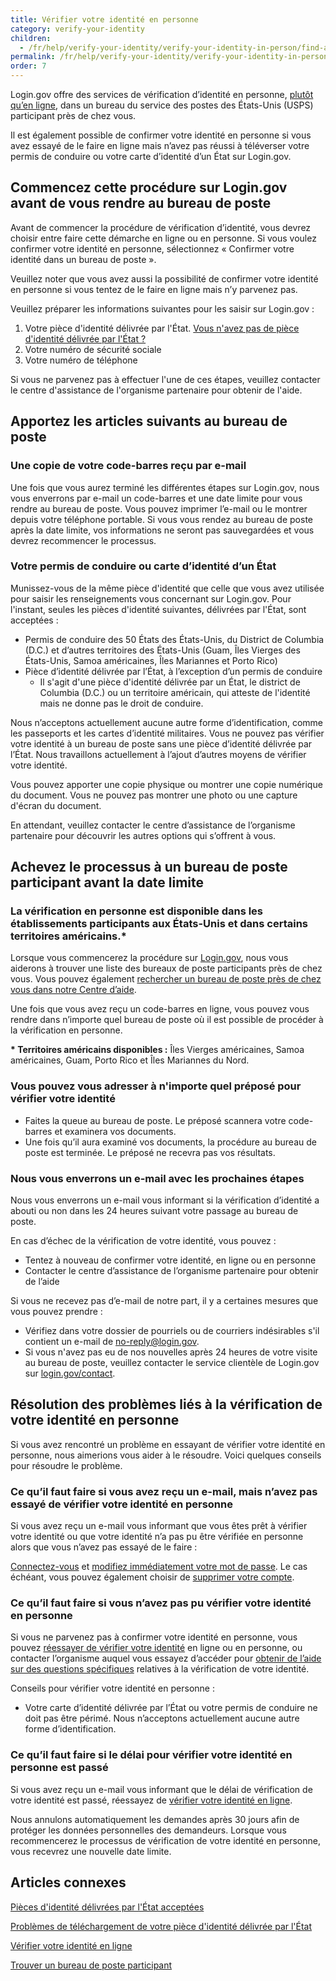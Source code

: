 ```yaml
---
title: Vérifier votre identité en personne
category: verify-your-identity
children:
  - /fr/help/verify-your-identity/verify-your-identity-in-person/find-a-participating-post-office/
permalink: /fr/help/verify-your-identity/verify-your-identity-in-person/
order: 7
---
```

Login.gov offre des services de vérification d’identité en personne, [plutôt qu’en ligne](/fr/help/verify-your-identity/how-to-verify-your-identity/), dans un bureau du service des postes des États-Unis (USPS) participant près de chez vous.

Il est également possible de confirmer votre identité en personne si vous avez essayé de le faire en ligne mais n’avez pas réussi à téléverser votre permis de conduire ou votre carte d’identité d’un État sur Login.gov.

## Commencez cette procédure sur Login.gov avant de vous rendre au bureau de poste 

Avant de commencer la procédure de vérification d’identité, vous devrez choisir entre faire cette démarche en ligne ou en personne. Si vous voulez confirmer votre identité en personne, sélectionnez « Confirmer votre identité dans un bureau de poste ».

Veuillez noter que vous avez aussi la possibilité de confirmer votre identité en personne si vous tentez de le faire en ligne mais n’y parvenez pas.

Veuillez préparer les informations suivantes pour les saisir sur Login.gov :

1. Votre pièce d'identité délivrée par l'État. [Vous n'avez pas de pièce d'identité délivrée par l'État ?](/fr/help/verify-your-identity/accepted-identification-documents/)
2. Votre numéro de sécurité sociale
3. Votre numéro de téléphone

Si vous ne parvenez pas à effectuer l'une de ces étapes, veuillez contacter le centre d'assistance de l'organisme partenaire pour obtenir de l'aide.   

## Apportez les articles suivants au bureau de poste

### Une copie de votre code-barres reçu par e-mail

Une fois que vous aurez terminé les différentes étapes sur Login.gov, nous vous enverrons par e-mail un code-barres et une date limite pour vous rendre au bureau de poste. Vous pouvez imprimer l’e-mail ou le montrer depuis votre téléphone portable. Si vous vous rendez au bureau de poste après la date limite, vos informations ne seront pas sauvegardées et vous devrez recommencer le processus.  

### Votre permis de conduire ou carte d’identité d’un État

Munissez-vous de la même pièce d'identité que celle que vous avez utilisée pour saisir les renseignements vous concernant sur Login.gov. Pour l'instant, seules les pièces d'identité suivantes, délivrées par l'État, sont acceptées : 

* Permis de conduire des 50 États des États-Unis, du District de Columbia (D.C.) et d’autres territoires des États-Unis (Guam, Îles Vierges des États-Unis, Samoa américaines, Îles Mariannes et Porto Rico)
* Pièce d’identité délivrée par l’État, à l’exception d’un permis de conduire
  * Il s'agit d'une pièce d'identité délivrée par un État, le district de Columbia (D.C.) ou un territoire américain, qui atteste de l'identité mais ne donne pas le droit de conduire.

Nous n’acceptons actuellement aucune autre forme d’identification, comme les passeports et les cartes d’identité militaires. Vous ne pouvez pas vérifier votre identité à un bureau de poste sans une pièce d’identité délivrée par l’État. Nous travaillons actuellement à l’ajout d’autres moyens de vérifier votre identité.

Vous pouvez apporter une copie physique ou montrer une copie numérique du document. Vous ne pouvez pas montrer une photo ou une capture d'écran du document.

En attendant, veuillez contacter le centre d’assistance de l’organisme partenaire pour découvrir les autres options qui s’offrent à vous.

## Achevez le processus à un bureau de poste participant avant la date limite

### La vérification en personne est disponible dans les établissements participants aux États-Unis et dans certains territoires américains.\*

Lorsque vous commencerez la procédure sur [Login.gov](https://secure.login.gov/fr), nous vous aiderons à trouver une liste des bureaux de poste participants près de chez vous. Vous pouvez également [rechercher un bureau de poste près de chez vous dans notre Centre d’aide](/fr/help/verify-your-identity/verify-your-identity-in-person/find-a-participating-post-office/).

Une fois que vous avez reçu un code-barres en ligne, vous pouvez vous rendre dans n’importe quel bureau de poste où il est possible de procéder à la vérification en personne.

**\* Territoires américains disponibles :** Îles Vierges américaines, Samoa américaines, Guam, Porto Rico et Îles Mariannes du Nord.

### Vous pouvez vous adresser à n'importe quel préposé pour vérifier votre identité

* Faites la queue au bureau de poste. Le préposé scannera votre code-barres et examinera vos documents.
* Une fois qu’il aura examiné vos documents, la procédure au bureau de poste est terminée. Le préposé ne recevra pas vos résultats.

### Nous vous enverrons un e-mail avec les prochaines étapes

Nous vous enverrons un e-mail vous informant si la vérification d’identité a abouti ou non dans les 24 heures suivant votre passage au bureau de poste.

En cas d’échec de la vérification de votre identité, vous pouvez :

* Tentez à nouveau de confirmer votre identité, en ligne ou en personne
* Contacter le centre d’assistance de l’organisme partenaire pour obtenir de l’aide

Si vous ne recevez pas d’e-mail de notre part, il y a certaines mesures que vous pouvez prendre :

* Vérifiez dans votre dossier de pourriels ou de courriers indésirables s'il contient un e-mail de [no-reply@login.gov](mailto:no-reply@login.gov).
* Si vous n'avez pas eu de nos nouvelles après 24 heures de votre visite au bureau de poste, veuillez contacter le service clientèle de Login.gov sur [login.gov/contact](https://login.gov/contact). 

## Résolution des problèmes liés à la vérification de votre identité en personne

Si vous avez rencontré un problème en essayant de vérifier votre identité en personne, nous aimerions vous aider à le résoudre. Voici quelques conseils pour résoudre le problème. 

### Ce qu’il faut faire si vous avez reçu un e-mail, mais n’avez pas essayé de vérifier votre identité en personne

Si vous avez reçu un e-mail vous informant que vous êtes prêt à vérifier votre identité ou que votre identité n’a pas pu être vérifiée en personne alors que vous n’avez pas essayé de le faire : 

[Connectez-vous](https://secure.login.gov/fr) et [modifiez immédiatement votre mot de passe](/fr/help/manage-your-account/change-your-password/). Le cas échéant, vous pouvez également choisir de [supprimer votre compte](/fr/help/manage-your-account/delete-your-account/). 

### Ce qu’il faut faire si vous n’avez pas pu vérifier votre identité en personne

Si vous ne parvenez pas à confirmer votre identité en personne, vous pouvez [réessayer de vérifier votre identité](/fr/help/verify-your-identity/how-to-verify-your-identity/) en ligne ou en personne, ou contacter l’organisme auquel vous essayez d’accéder pour [obtenir de l’aide sur des questions spécifiques](/fr/help/specific-agencies/overview/) relatives à la vérification de votre identité.

Conseils pour vérifier votre identité en personne : 

* Votre carte d’identité délivrée par l’État ou votre permis de conduire ne doit pas être périmé. Nous n’acceptons actuellement aucune autre forme d’identification.

### Ce qu’il faut faire si le délai pour vérifier votre identité en personne est passé

Si vous avez reçu un e-mail vous informant que le délai de vérification de votre identité est passé, réessayez de [vérifier votre identité en ligne](/fr/help/verify-your-identity/how-to-verify-your-identity/). 

Nous annulons automatiquement les demandes après 30 jours afin de protéger les données personnelles des demandeurs. Lorsque vous recommencerez le processus de vérification de votre identité en personne, vous recevrez une nouvelle date limite. 

## Articles connexes

[Pièces d'identité délivrées par l'État acceptées](/fr/help/verify-your-identity/accepted-identification-documents/)

[Problèmes de téléchargement de votre pièce d'identité délivrée par l'État](/fr/help/verify-your-identity/how-to-add-images-of-your-state-issued-id/)

[Vérifier votre identité en ligne](/fr/help/verify-your-identity/how-to-verify-your-identity/)

[Trouver un bureau de poste participant](/fr/help/verify-your-identity/verify-your-identity-in-person/find-a-participating-post-office/)
